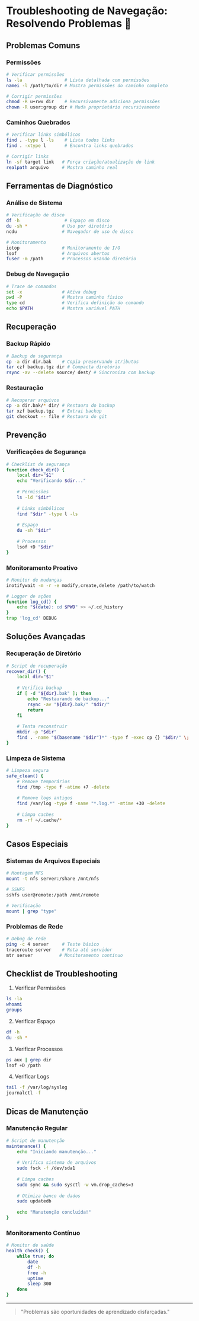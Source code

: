 # Troubleshooting de Navegação: Resolvendo Problemas 🔧

## Problemas Comuns

### Permissões
```bash
# Verificar permissões
ls -la                # Lista detalhada com permissões
namei -l /path/to/dir # Mostra permissões do caminho completo

# Corrigir permissões
chmod -R u+rwx dir    # Recursivamente adiciona permissões
chown -R user:group dir # Muda proprietário recursivamente
```

### Caminhos Quebrados
```bash
# Verificar links simbólicos
find . -type l -ls    # Lista todos links
find . -xtype l       # Encontra links quebrados

# Corrigir links
ln -sf target link   # Força criação/atualização do link
realpath arquivo     # Mostra caminho real
```

## Ferramentas de Diagnóstico

### Análise de Sistema
```bash
# Verificação de disco
df -h                 # Espaço em disco
du -sh *             # Uso por diretório
ncdu                 # Navegador de uso de disco

# Monitoramento
iotop                # Monitoramento de I/O
lsof                 # Arquivos abertos
fuser -m /path       # Processos usando diretório
```

### Debug de Navegação
```bash
# Trace de comandos
set -x               # Ativa debug
pwd -P               # Mostra caminho físico
type cd              # Verifica definição do comando
echo $PATH           # Mostra variável PATH
```

## Recuperação

### Backup Rápido
```bash
# Backup de segurança
cp -a dir dir.bak    # Copia preservando atributos
tar czf backup.tgz dir # Compacta diretório
rsync -av --delete source/ dest/ # Sincroniza com backup
```

### Restauração
```bash
# Recuperar arquivos
cp -a dir.bak/* dir/ # Restaura do backup
tar xzf backup.tgz   # Extrai backup
git checkout -- file # Restaura do git
```

## Prevenção

### Verificações de Segurança
```bash
# Checklist de segurança
function check_dir() {
    local dir="$1"
    echo "Verificando $dir..."
    
    # Permissões
    ls -ld "$dir"
    
    # Links simbólicos
    find "$dir" -type l -ls
    
    # Espaço
    du -sh "$dir"
    
    # Processos
    lsof +D "$dir"
}
```

### Monitoramento Proativo
```bash
# Monitor de mudanças
inotifywait -m -r -e modify,create,delete /path/to/watch

# Logger de ações
function log_cd() {
    echo "$(date): cd $PWD" >> ~/.cd_history
}
trap 'log_cd' DEBUG
```

## Soluções Avançadas

### Recuperação de Diretório
```bash
# Script de recuperação
recover_dir() {
    local dir="$1"
    
    # Verifica backup
    if [ -d "${dir}.bak" ]; then
        echo "Restaurando de backup..."
        rsync -av "${dir}.bak/" "$dir/"
        return
    fi
    
    # Tenta reconstruir
    mkdir -p "$dir"
    find . -name "$(basename "$dir")*" -type f -exec cp {} "$dir/" \;
}
```

### Limpeza de Sistema
```bash
# Limpeza segura
safe_clean() {
    # Remove temporários
    find /tmp -type f -atime +7 -delete
    
    # Remove logs antigos
    find /var/log -type f -name "*.log.*" -mtime +30 -delete
    
    # Limpa caches
    rm -rf ~/.cache/*
}
```

## Casos Especiais

### Sistemas de Arquivos Especiais
```bash
# Montagem NFS
mount -t nfs server:/share /mnt/nfs

# SSHFS
sshfs user@remote:/path /mnt/remote

# Verificação
mount | grep "type"
```

### Problemas de Rede
```bash
# Debug de rede
ping -c 4 server     # Teste básico
traceroute server    # Rota até servidor
mtr server          # Monitoramento contínuo
```

## Checklist de Troubleshooting

1. Verificar Permissões
```bash
ls -la
whoami
groups
```

2. Verificar Espaço
```bash
df -h
du -sh *
```

3. Verificar Processos
```bash
ps aux | grep dir
lsof +D /path
```

4. Verificar Logs
```bash
tail -f /var/log/syslog
journalctl -f
```

## Dicas de Manutenção

### Manutenção Regular
```bash
# Script de manutenção
maintenance() {
    echo "Iniciando manutenção..."
    
    # Verifica sistema de arquivos
    sudo fsck -f /dev/sda1
    
    # Limpa caches
    sudo sync && sudo sysctl -w vm.drop_caches=3
    
    # Otimiza banco de dados
    sudo updatedb
    
    echo "Manutenção concluída!"
}
```

### Monitoramento Contínuo
```bash
# Monitor de saúde
health_check() {
    while true; do
        date
        df -h
        free -h
        uptime
        sleep 300
    done
}
```

---

> "Problemas são oportunidades de aprendizado disfarçadas."